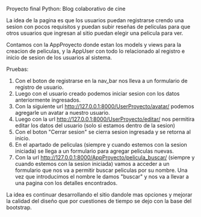 Proyecto final Python: Blog colaborativo de cine

La idea de la pagina es que los usuarios puedan registrarse crendo una sesion con pocos requisitos y puedan subir reseñas de peliculas para que otros usuarios que ingresan al sitio puedan elegir una pelicula para ver.

Contamos con la AppProyecto donde estan los models y views para la creacion de peliculas, y la AppUser con todo lo relacionado al registro e inicio de sesion de los usuarios al sistema.

Pruebas:

1. Con el boton de registrarse en la nav_bar nos lleva a un formulario de registro de usuario.
2. Luego con el usuario creado podemos iniciar sesion con los datos anteriormente ingresados.
3. Con la siguiente url http://127.0.0.1:8000/UserProyecto/avatar/ podemos agregarle un avatar a nuestro usuario.
4. Luego con la url http://127.0.0.1:8000/UserProyecto/editar/ nos permitira editar los datos del usuario (solo si estamos dentro de la sesion)
5. Con el boton "Cerrar sesion" se cierra sesion ingresada y se retorna al inicio.
6. En el apartado de peliculas (siempre y cuando estemos con la sesion iniciada) se llega a un formulario para agregar peliculas nuevas.
7. Con la url http://127.0.0.1:8000/AppProyecto/pelicula_buscar/ (siempre y cuando estemos con la sesion iniciada) vamos a acceder a un formulario que nos va a permitir buscar peliculas por su nombre. Una vez que introducimos el nombre le damos "buscar" y nos va a llevar a una pagina con los detalles encontrados.

La idea es continuar desarrollando el sitio dandole mas opciones y mejorar la calidad del diseño que por cuestiones de tiempo se dejo con la base del bootstrap.


